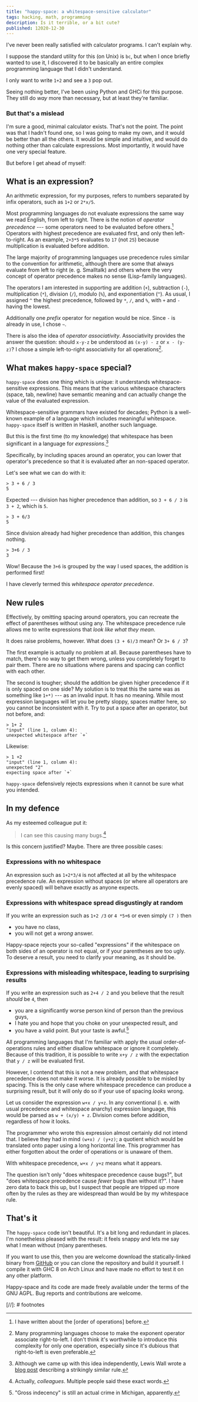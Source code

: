 ```yaml
---
title: "happy-space: a whitespace-sensitive calculator"
tags: hacking, math, programming
description: Is it terrible, or a bit cute?
published: 12020-12-30
---
```


I've never been really satisfied with calculator programs. I can't explain why.

I suppose the standard utility for this (on Unix) is `bc`, but when I once briefly wanted to use it, I discovered it to be basically an entire complex programming language that I didn't understand. 

I only want to write `1+2` and see a `3` pop out.

Seeing nothing better, I've been using Python and GHCi for this purpose. They still do *way* more than necessary, but at least they're familiar.

### But that's a mislead 

I'm sure a good, minimal calculator exists. That's not the point. The point was that I hadn't found one, so I was going to make my own, and it would be better than all the others. It would be simple and intuitive, and would do nothing other than calculate expressions. Most importantly, it would have one very special feature. 

But before I get ahead of myself:

## What is an expression?

An arithmetic expression, for my purposes, refers to numbers separated by infix operators, such as `1+2` or `2*x/5`. 

Most programming languages do not evaluate expressions the same way we read English, from left to right. There is the notion of *operator precedence* --- some operators need to be evaluated before others.[^before] Operators with highest precedence are evaluated first, and only then left-to-right. As an example, `2+3*5` evaluates to `17` (not `25`) because multiplication is evaluated before addition. 

The large majority of programming languages use precedence rules similar to the convention for arithmetic, although there are some that always evaluate from left to right (e. g. Smalltalk) and others where the very concept of operator precedence makes no sense (Lisp-family languages).

The operators I am interested in supporting are addition (`+`), subtraction (`-`), multiplication (`*`), division (`/`), modulo (`%`), and exponentiation (`^`). As usual, I assigned `^` the highest precedence, followed by `*`, `/`, and `%`, with `+` and `-` having the lowest.

Additionally one *prefix* operator for negation would be nice. Since `-` is already in use, I chose `~`. 

There is also the idea of *operator associativity*. Associativity provides the answer the question: should `x-y-z` be understood as `(x-y) - z` or `x - (y-z)`? I chose a simple left-to-right associativity for all operations[^power].

## What makes `happy-space` special?

`happy-space` does one thing which is unique: it understands whitespace-sensitive expressions. This means that the various whitespace characters (space, tab, newline) have semantic meaning and can actually change the value of the evaluated expression.

Whitespace-sensitive grammars have existed for decades; Python is a well-known example of a language which includes meaningful whitespace. `happy-space` itself is written in Haskell, another such language.

But this is the first time (to my knowledge) that whitespace has been significant in a language for *expressions*.[^wall]

Specifically, by including spaces around an operator, you can lower that operator's precedence so that it is evaluated after an non-spaced operator.

Let's see what we can do with it:

```
> 3 + 6 / 3
5
```

Expected --- division has higher precedence than addition, so `3 + 6 / 3` is `3 + 2`, which is `5`.

```
> 3 + 6/3
5
```

Since division already had higher precedence than addition, this changes nothing.

```
> 3+6 / 3
3
```

Wow! Because the `3+6` is grouped by the way I used spaces, the addition is performed first!

I have cleverly termed this *whitespace operator precedence*.

## New rules

Effectively, by omitting spacing around operators, you can recreate the effect of parentheses without using any. The whitespace precedence rule allows me to write expressions that *look like what they mean*.

It does raise problems, however. What does `(3 + 6)/3` mean? Or `3+ 6 / 3`?

The first example is actually no problem at all. Because parentheses have to match, there's no way to get them wrong, unless you completely forget to pair them. There are no situations where parens and spacing can conflict with each other.

The second is tougher; should the addition be given higher precedence if it is only spaced on one side? My solution is to treat this the same was as something like `1+*)` --- as an invalid input. It has no meaning. While most expression languages will let you be pretty sloppy, spaces matter here, so you cannot be inconsistent with it. Try to put a space after an operator, but not before, and:

```
> 1+ 2
"input" (line 1, column 4):
unexpected whitespace after `+`
```

Likewise:

```
> 1 +2
"input" (line 1, column 4):
unexpected "2"
expecting space after `+`
```

`happy-space` defensively rejects expressions when it cannot be sure what you intended.

## In my defence

As my esteemed colleague put it:

> I can see this causing many bugs.[^who]

Is this concern justified? Maybe. There are three possible cases:

### Expressions with no whitespace

An expression such as `1+2*3/4` is not affected at all by the whitespace precedence rule. An expression without spaces (or where all operators are evenly spaced) will behave exactly as anyone expects.

### Expressions with whitespace spread disgustingly at random

If you write an expression such as `1+2 /3` or `4 *5+6` or even simply `(7 )` then

* you have no class,
* you will not get a *wrong* answer.

Happy-space rejects your so-called "expressions" if the whitespace on both sides of an operator is not equal, or if your parentheses are too ugly. To deserve a result, you need to clarify your meaning, as it should be.

### Expressions with misleading whitespace, leading to surprising results

If you write an expression such as `2+4 / 2` and you believe that the result *should* be `4`, then

* you are a significantly worse person kind of person than the previous guys,
* I hate you and hope that you choke on your unexpected result, and
* you have a valid point. But your taste is awful.[^michigan]

All programming languages that I'm familiar with apply the usual order-of-operations rules and either disallow whitespace or ignore it completely. Because of this tradition, it is possible to write `x+y / z` with the expectation that `y / z` will be evaluated first.

However, I contend that this is not a new problem, and that whitespace precedence does not make it worse. It is already possible to be misled by spacing. This is the only case where whitespace precedence can produce a surprising result, but it will only do so if your use of spacing *looks* wrong.

Let us consider the expression `w+x / y+z`. In any conventional (i. e. with usual precedence and whitespace anarchy) expression language, this would be parsed as `w + (x/y) + z`. Division comes before addition, regardless of how it looks.

The programmer who wrote this expression almost certainly did not intend that. I believe they had in mind `(w+x) / (y+z)`; a quotient which would be translated onto paper using a long horizontal line. This programmer has either forgotten about the order of operations or is unaware of them.

With whitespace precedence, `w+x / y+z` means what it appears.

The question isn't only "does whitespace precedence cause bugs?", but "does whitespace precedence cause *fewer* bugs than without it?". I have zero data to back this up, but I suspect that people are tripped up more often by the rules as they are widespread than would be by my whitespace rule.

## That's it

The `happy-space` code isn't beautiful. It's a bit long and redundant in places. I'm nonetheless pleased with the result: it feels snappy and lets me say what I mean without (m)any parentheses.

If you want to use this, then you are welcome download the statically-linked binary from [GitHub](https://github.com/ninedotnine/happy-space/releases) or you can clone the repository and build it yourself. I compile it with GHC 8 on Arch Linux and have made no effort to test it on any other platform.

Happy-space and its code are made freely available under the terms of the GNU AGPL. Bug reports and contributions are welcome.

[//]: # footnotes

[^before]: I have written about the [order of operations] before.

[^power]: Many programming languages choose to make the exponent operator associate right-to-left. I don't think it's worthwhile to introduce this complexity for only one operation, especially since it's dubious that right-to-left is even preferable.

[^wall]: Although we came up with this idea independently, Lewis Wall wrote a [blog post](http://wall.org/~lewis/2013/10/25/whitespace-precedence.html) describing a strikingly similar rule.

[^who]: Actually, *colleagues*. Multiple people said these exact words.

[^michigan]: "Gross indecency" is still an actual crime in Michigan, apparently.

